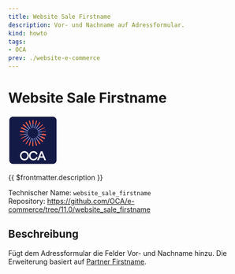```yaml
---
title: Website Sale Firstname
description: Vor- und Nachname auf Adressformular.
kind: howto
tags:
- OCA
prev: ./website-e-commerce
---
```

# Website Sale Firstname
![icon_oca_app](attachments/icon_oca_app.png)

{{ $frontmatter.description }}

Technischer Name: `website_sale_firstname`\
Repository: <https://github.com/OCA/e-commerce/tree/11.0/website_sale_firstname>

## Beschreibung

Fügt dem Adressformular die Felder Vor- und Nachname hinzu. Die Erweiterung basiert auf [Partner Firstname](Partner%20Firstname.md).